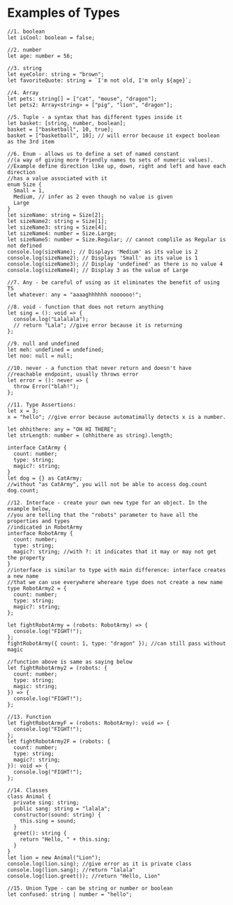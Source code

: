 # Examples of Types

    //1. boolean
    let isCool: boolean = false;

    //2. number
    let age: number = 56;

    //3. string
    let eyeColor: string = "brown";
    let favoriteQuote: string = `I'm not old, I'm only ${age}`;

    //4. Array
    let pets: string[] = ["cat", "mouse", "dragon"];
    let pets2: Array<string> = ["pig", "lion", "dragon"];

    //5. Tuple - a syntax that has different types inside it
    let basket: [string, number, boolean];
    basket = ["basketball", 10, true];
    basket = ["basketball", 10]; // will error because it expect boolean as the 3rd item

    //6. Enum - allows us to define a set of named constant 
    //(a way of giving more friendly names to sets of numeric values). 
    //Example define direction like up, down, right and left and have each direction 
    //has a value associated with it
    enum Size {
      Small = 1,
      Medium, // infer as 2 even though no value is given
      Large
    }
    let sizeName: string = Size[2];
    let sizeName2: string = Size[1];
    let sizeName3: string = Size[4];
    let sizeName4: number = Size.Large;
    let sizeName5: number = Size.Regular; // cannot complile as Regular is not defined
    console.log(sizeName); // Displays 'Medium' as its value is 2
    console.log(sizeName2); // Displays 'Small' as its value is 1
    console.log(sizeName3); // Display 'undefined' as there is no value 4
    console.log(sizeName4); // Display 3 as the value of Large

    //7. Any - be careful of using as it eliminates the benefit of using TS
    let whatever: any = "aaaaghhhhhh noooooo!";

    //8. void - function that does not return anything
    let sing = (): void => {
      console.log("Lalalala");
      // return "Lala"; //give error because it is returning
    };

    //9. null and undefined
    let meh: undefined = undefined;
    let noo: null = null;

    //10. never - a function that never return and doesn't have 
    //reachable endpoint, usually throws error
    let error = (): never => {
      throw Error("blah!");
    };

    //11. Type Assertions:
    let x = 3;
    x = "hello"; //give error because automatimally detects x is a number.

    let ohhithere: any = "OH HI THERE";
    let strLength: number = (ohhithere as string).length;

    interface CatArmy {
      count: number;
      type: string;
      magic?: string;
    }
    let dog = {} as CatArmy; 
    //without "as CatArmy", you will not be able to access dog.count
    dog.count;

    //12. Interface - create your own new type for an object. In the example below, 
    //you are telling that the "robots" parameter to have all the properties and types 
    //indicated in RobotArmy
    interface RobotArmy {
      count: number;
      type: string;
      magic?: string; //with ?: it indicates that it may or may not get the property
    }
    //interface is similar to type with main difference: interface creates a new name 
    //that we can use everywhere whereare type does not create a new name
    type RobotArmy2 = {
      count: number;
      type: string;
      magic?: string;
    };

    let fightRobotArmy = (robots: RobotArmy) => {
      console.log("FIGHT!");
    };
    fightRobotArmy({ count: 1, type: "dragon" }); //can still pass without magic 

    //function above is same as saying below
    let fightRobotArmy2 = (robots: {
      count: number;
      type: string;
      magic: string;
    }) => {
      console.log("FIGHT!");
    };

    //13. Function
    let fightRobotArmyF = (robots: RobotArmy): void => {
      console.log("FIGHT!");
    };
    let fightRobotArmy2F = (robots: {
      count: number;
      type: string;
      magic?: string;
    }): void => {
      console.log("FIGHT!");
    };

    //14. Classes
    class Animal {
      private sing: string;
      public sang: string = "lalala";
      constructor(sound: string) {
        this.sing = sound;
      }
      greet(): string {
        return "Hello, " + this.sing;
      }
    }
    let lion = new Animal("Lion");
    console.log(lion.sing); //give error as it is private class
    console.log(lion.sang); //return "lalala"
    console.log(lion.greet()); //return "Hello, Lion"

    //15. Union Type - can be string or number or boolean
    let confused: string | number = "hello";

